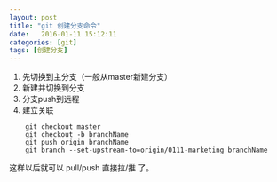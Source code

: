 ```yaml
--- 
layout: post
title: "git 创建分支命令"
date:   2016-01-11 15:12:11
categories: [git]
tags: [创建分支]
---
```


1. 先切换到主分支（一般从master新建分支）
2. 新建并切换到分支
3. 分支push到远程
4. 建立关联

```text
	git checkout master
	git checkout -b branchName
	git push origin branchName
	git branch --set-upstream-to=origin/0111-marketing branchName
```

这样以后就可以 pull/push 直接拉/推 了。
